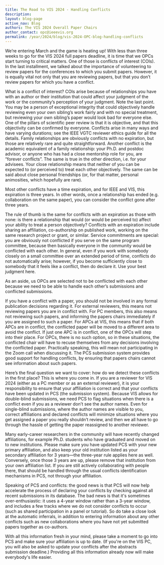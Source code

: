 ```yaml
---
title: The Road to VIS 2024 - Handling Conflicts
description: 
layout: blog-page
active_nav: Blog
authors: The VIS 2024 Overall Paper Chairs
author_contact: opc@ieeevis.org
permalink: /year/2024/blog/vis-2024-OPC-blog-handling-conflicts
---
```

We’re entering March and the game is heating up! With less than three weeks to go for the VIS 2024 full papers deadline, it is time that we OPCs start turning to critical matters. One of those is conflicts of interest (COIs).
In the last installment, we talked about the importance of volunteering to review papers for the conferences to which you submit papers. However, it is equally vital not only that you are reviewing papers, but that you don’t review papers for which you have a conflict.

What is a conflict of interest? COIs arise because of relationships you have with an author or their institution that could affect your judgment of the work or the community’s perception of your judgment. Note the last point. You may be a person of exceptional integrity that could objectively handle reviewing even your own sibling’s work fairly and with no special treatment, but reviewing your own sibling’s paper would look bad for everyone else. One of the pillars of scientific peer review is that it is objective, and that this objectivity can be confirmed by everyone.
Conflicts arise in many ways and have varying durations; see the IEEE VGTC reviewer ethics guide for all the details. Family relationships are obviously conflicts with no expiration, but those are relatively rare and quite straightforward. Another conflict is the academic equivalent of a family relationship: your Ph.D. and postdoc advisor, or anyone who has had a close mentorship role for you, are “forever conflicts”. The same is true in the other direction, i.e. for your advisees. Your close relationship means that neither of you can be expected to (or perceived to) treat each other objectively. The same can be said about close personal friendships (or, for that matter, personal animosities, which hopefully are rare).

Most other conflicts have a time expiration, and for IEEE and VIS, this expiration is three years. In other words, once a relationship has ended (e.g. collaboration on the same paper), you can consider the conflict gone after three years.

The rule of thumb is the same for conflicts with an expiration as those with none: is there a relationship that would (or would be perceived to) affect your ability to treat a person objectively? Conflicts with an expiration include sharing an affiliation, co-authorship on published work, working on the same research project or grant, or similar. Service commitments are special: you are obviously not conflicted if you serve on the same program committee, because then basically everyone in the community would be conflicted with each other. In general, even if you work with somebody closely on a small committee over an extended period of time, conflicts do not automatically arise; however, if you become sufficiently close to somebody that it feels like a conflict, then do declare it. Use your best judgment here.

As an aside, us OPCs are selected not to be conflicted with each other because we need to be able to handle each other’s submissions and conflicted submissions.

If you have a conflict with a paper, you should not be involved in any formal publication decisions regarding it. For external reviewers, this means not reviewing papers you are in conflict with. For PC members, this also means not reviewing such papers, and informing the papers chairs immediately if you are assigned to such a paper. For APCs at VIS, this means that if both APCs are in conflict, the conflicted paper will be moved to a different area to avoid the conflict. If just one APC is in conflict, one of the OPCs will step into their place. For OPCs, there is no such option, so in these situations, the conflicted chair will have to recuse themselves from any decisions involving the conflicted paper. Practically speaking, this will mean not participating in the Zoom call when discussing it. The PCS submission system provides good support for handling conflicts, by ensuring that papers chairs cannot see information about such papers.

Here’s the final question we want to cover: how do we detect these conflicts in the first place? This is where you come in. If you are a reviewer for VIS 2024 (either as a PC member or as an external reviewer), it is your responsibility to ensure that your affiliation is correct and that your conflicts have been updated in PCS (the submission system). Because VIS allows for double-blind submissions, we need PCS to flag situations when there is a conflict even if you as a reviewer don’t see the author names. Even for single-blind submissions, where the author names are visible to you, correct affiliations and declared conflicts will minimize situations where you get assigned a paper you really shouldn’t review, and then we all have to go through the hassle of getting the paper reassigned to another reviewer. 

Many early-career researchers in the community will have recently changed affiliations, for example Ph.D. students who have graduated and moved on to new institutions. Please make sure you have updated PCS with your new primary affiliation, and also keep your old institution listed as your secondary affiliation for 3 years—the three-year rule applies here as well. Conversely, once those 3 years are up, please remove that institution from your own affiliation list. If you are still actively collaborating with people there, that should be handled through the usual conflicts identification mechanisms in PCS, not through your affiliation. 

Speaking of PCS and conflicts: the good news is that PCS will now help accelerate the process of declaring your conflicts by checking against all recent submissions in its database. The bad news is that it's sometimes over-enthusiastic: it uses a 4-year window rather than a 3-year window, and includes a few tracks where we do not consider conflicts to occur (such as shared participation in a panel or tutorial). So do take a close look at the automatic inferrals, in addition to entering information about any other conflicts such as new collaborations where you have not yet submitted papers together as co-authors. 

With all this information fresh in your mind, please take a moment to go into PCS and make sure your affiliation is up to date. (If you're on the VIS PC, you will also be asked to update your conflicts after the abstracts submission deadline.) Providing all this information already now will make everybody's life easier.
